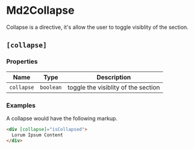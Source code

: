 # Md2Collapse
Collapse is a directive, it's allow the user to toggle visiblity of the section.

## `[collapse]`
### Properties

| Name | Type | Description |
| --- | --- | --- |
| `collapse` | `boolean` | toggle the visiblity of the section |

### Examples
A collapse would have the following markup.
```html
<div [collapse]="isCollapsed">
  Lorum Ipsum Content
</div>
```
